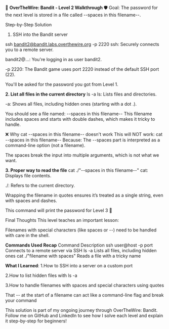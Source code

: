 🧠 **OverTheWire: Bandit - Level 2 Walkthrough**
🛡️ Goal:
The password for the next level is stored in a file called --spaces in this filename--.

 Step-by-Step Solution
 1. SSH into the Bandit server

ssh bandit2@bandit.labs.overthewire.org -p 2220
ssh: Securely connects you to a remote server.

bandit2@...: You're logging in as user bandit2.

-p 2220: The Bandit game uses port 2220 instead of the default SSH port (22).

 You'll be asked for the password you got from Level 1.

 **2. List all files in the current directory**
ls -a
ls: Lists files and directories.

-a: Shows all files, including hidden ones (starting with a dot .).

You should see a file named:
--spaces in this filename--
This filename includes spaces and starts with double dashes, which makes it tricky to handle.

❌ Why cat --spaces in this filename-- doesn't work
This will NOT work: cat --spaces in this filename--
Because: The --spaces part is interpreted as a command-line option (not a filename).

The spaces break the input into multiple arguments, which is not what we want.

**3. Proper way to read the file**
cat ./"--spaces in this filename--"
cat: Displays file contents.

./: Refers to the current directory.

Wrapping the filename in quotes ensures it’s treated as a single string, even with spaces and dashes.

This command will print the password for Level 3 🎉

Final Thoughts
This level teaches an important lesson:

Filenames with special characters (like spaces or --) need to be handled with care in the shell.

**Commands Used Recap**
Command	Description
ssh user@host -p port	Connects to a remote server via SSH
ls -a	Lists all files, including hidden ones
cat ./"filename with spaces"	Reads a file with a tricky name

**What I Learned**:
1.How to SSH into a server on a custom port

2.How to list hidden files with ls -a

3.How to handle filenames with spaces and special characters using quotes

That -- at the start of a filename can act like a command-line flag and break your command

 This solution is part of my ongoing journey through OverTheWire: Bandit.
Follow me on GitHub and LinkedIn to see how I solve each level and explain it step-by-step for beginners!

